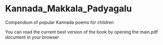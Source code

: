 # Kannada_Makkala_Padyagalu
Compendium of popular Kannada poems for children 

You can read the current best version of the book by opening the main.pdf document in your browser
